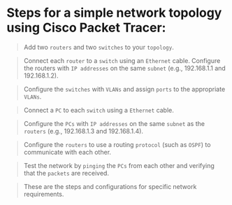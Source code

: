 # Steps for a simple network topology using Cisco Packet Tracer:

> Add two `routers` and two `switches` to your `topology`.

> Connect each `router` to a `switch` using an `Ethernet` cable.
Configure the routers with `IP addresses` on the same `subnet` (e.g., 192.168.1.1 and 192.168.1.2).

> Configure the `switches` with `VLANs` and assign `ports` to the appropriate `VLANs`.

> Connect a `PC` to each `switch` using a `Ethernet` cable.

> Configure the `PCs` with `IP addresses` on the same `subnet` as the `routers` (e.g., 192.168.1.3 and 192.168.1.4).

> Configure the `routers` to use a routing `protocol` (such as `OSPF`) to communicate with each other.

> Test the network by `pinging` the `PCs` from each other and verifying that the `packets` are received.

> These are the steps and configurations for specific network requirements.